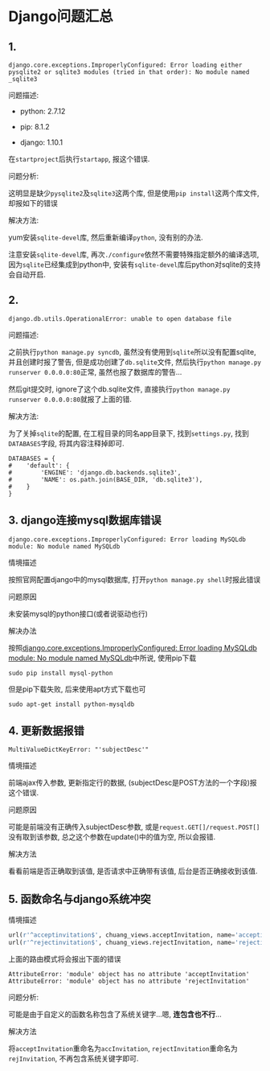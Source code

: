 # Django问题汇总

## 1.

```
django.core.exceptions.ImproperlyConfigured: Error loading either pysqlite2 or sqlite3 modules (tried in that order): No module named _sqlite3
```

问题描述:

- python: 2.7.12

- pip: 8.1.2

- django: 1.10.1

在`startproject`后执行`startapp`, 报这个错误.

问题分析: 

这明显是缺少`pysqlite2`及`sqlite3`这两个库, 但是使用`pip install`这两个库文件, 却报如下的错误

解决方法:

yum安装`sqlite-devel`库, 然后重新编译`python`, 没有别的办法. 

注意安装`sqlite-devel`库, 再次`./configure`依然不需要特殊指定额外的编译选项, 因为`sqlite`已经集成到python中, 安装有`sqlite-devel`库后python对sqlite的支持会自动开启.

## 2.

```
django.db.utils.OperationalError: unable to open database file
```

问题描述:

之前执行`python manage.py syncdb`, 虽然没有使用到`sqlite`所以没有配置sqlite, 并且创建时报了警告, 但是成功创建了`db.sqlite`文件, 然后执行`python manage.py runserver 0.0.0.0:80`正常, 虽然也报了数据库的警告...

然后git提交时, ignore了这个db.sqlite文件, 直接执行`python manage.py runserver 0.0.0.0:80`就报了上面的错.

解决方法:

为了关掉`sqlite`的配置, 在工程目录的同名app目录下, 找到`settings.py`, 找到`DATABASES`字段, 将其内容注释掉即可.

```
DATABASES = {
#    'default': {
#        'ENGINE': 'django.db.backends.sqlite3',
#        'NAME': os.path.join(BASE_DIR, 'db.sqlite3'),
#    }
}
```

## 3. django连接mysql数据库错误

```
django.core.exceptions.ImproperlyConfigured: Error loading MySQLdb module: No module named MySQLdb
```

情境描述

按照官网配置django中的mysql数据库, 打开`python manage.py shell`时报此错误

问题原因

未安装mysql的python接口(或者说驱动也行)

解决办法

按照[django.core.exceptions.ImproperlyConfigured: Error loading MySQLdb module: No module named MySQLdb](http://stackoverflow.com/questions/15312732/django-core-exceptions-improperlyconfigured-error-loading-mysqldb-module-no-mo)中所说, 使用pip下载

```
sudo pip install mysql-python
```

但是pip下载失败, 后来使用apt方式下载也可

```
sudo apt-get install python-mysqldb
```

## 4. 更新数据报错

```
MultiValueDictKeyError: "'subjectDesc'"
```

情境描述

前端ajax传入参数, 更新指定行的数据, (subjectDesc是POST方法的一个字段)报这个错误.

问题原因

可能是前端没有正确传入subjectDesc参数, 或是`request.GET[]/request.POST[]`没有取到该参数, 总之这个参数在update()中的值为空, 所以会报错.

解决方法

看看前端是否正确取到该值, 是否请求中正确带有该值, 后台是否正确接收到该值.

## 5. 函数命名与django系统冲突

情境描述

```python
url(r'^acceptinvitation$', chuang_views.acceptInvitation, name='acceptinvitation'),
url(r'^rejectinvitation$', chuang_views.rejectInvitation, name='rejectinvitation'),
```

上面的路由模式将会报出下面的错误

```
AttributeError: 'module' object has no attribute 'acceptInvitation'
AttributeError: 'module' object has no attribute 'rejectInvitation'
```

问题分析:

可能是由于自定义的函数名称包含了系统关键字...嗯, **连包含也不行**...

解决方法

将`acceptInvitation`重命名为`accInvitation`, `rejectInvitation`重命名为`rejInvitation`, 不再包含系统关键字即可.